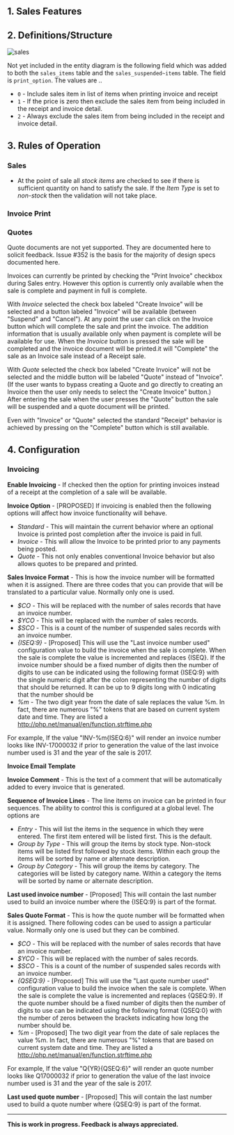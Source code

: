 ## 1. Sales Features


## 2. Definitions/Structure
![sales](https://github.com/jekkos/opensourcepos/blob/master/design/sales.png)

Not yet included in the entity diagram is the following field which was added to both the `sales_items` table and the `sales_suspended~items` table.  The field is `print_option`.  The values are ..
- `0` - Include sales item in list of items when printing invoice and receipt
- `1` - If the price is zero then exclude the sales item from being included in the receipt and invoice detail.
- `2` - Always exclude the sales item from being included in the receipt and invoice detail.


## 3. Rules of Operation

### Sales

- At the point of sale all *stock items* are checked to see if there is sufficient quantity on hand to satisfy the sale.  If the *Item Type* is set to *non-stock* then the validation will not take place.

### Invoice Print

### Quotes

Quote documents are not yet supported.  They are documented here to solicit feedback.  Issue #352 is the basis for the majority of design specs documented here.

Invoices can currently be printed by checking the "Print Invoice" checkbox during Sales entry.  However this option is currently only available when the sale is complete and payment in full is complete.


With *Invoice* selected the check box labeled "Create Invoice" will be selected and a button labeled "Invoice" will be available (between "Suspend" and "Cancel").  At any point the user can click on the Invoice button which will complete the sale and print the invoice.  The addition information that is usually available only when payment is complete will be available for use.  When the *Invoice* button is pressed the sale will be completed and the invoice document will be printed.it will "Complete" the sale as an Invoice sale instead of a Receipt sale.

With *Quote* selected the check box labeled "Create Invoice" will not be selected and the middle button will be labeled "Quote" instead of "Invoice".  (If the user wants to bypass creating a Quote and go directly to creating an Invoice then the user only needs to select the "Create Invoice" button.)  After entering the sale when the user presses the "Quote" button the sale will be suspended and a quote document will be printed.

Even with "Invoice" or "Quote" selected the standard "Receipt" behavior is achieved by pressing on the "Complete" button which is still available.
 
## 4. Configuration

### Invoicing

**Enable Invoicing** - If checked then the option for printing invoices instead of a receipt at the completion of a sale will be available.

**Invoice Option** - [PROPOSED] If invoicing is enabled then the following options will affect how invoice functionality will behave.
- *Standard* - This will maintain the current behavior where an optional Invoice is printed post completion after the invoice is paid in full.
- *Invoice* - This will allow the Invoice to be printed prior to any payments being posted.
- *Quote* - This not only enables conventional Invoice behavior but also allows quotes to be prepared and printed.

**Sales Invoice Format** - This is how the invoice number will be formatted when it is assigned.  There are three codes that you can provide that will be translated to a particular value.  Normally only one is used.
- *$CO* - This will be replaced with the number of sales records that have an invoice number.
- *$YCO* - This will be replaced with the number of sales records.
- *$SCO* - This is a count of the number of suspended sales records with an invoice number.
- *{ISEQ:9}* - [Proposed] This will use the "Last invoice number used" configuration value to build the invoice when the sale is complete.  When the sale is complete the value is incremented and replaces {ISEQ}.  If the invoice number should be a fixed number of digits then the number of digits to use can be indicated using the following format {ISEQ:9} with the single numeric digit after the colon representing the number of digits that should be returned.  It can be up to 9 digits long with 0 indicating that the number should be
- *%m* -  The two digit year from the date of sale replaces the value %m.  In fact, there are numerous "%" tokens that are based on current system date and time.  They are listed a http://php.net/manual/en/function.strftime.php

For example, If the value "INV-%m{ISEQ:6}" will render an invoice number looks like INV-17000032 if prior to generation the value of the last invoice number used is 31 and the year of the sale is 2017.

**Invoice Email Template**

**Invoice Comment** - This is the text of a comment that will be automatically added to every invoice that is generated.

**Sequence of Invoice Lines** - The line items on invoice can be printed in four sequences.  The ability to control this is configured at a global level.  The options are

- *Entry* - This will list the items in the sequence in which they were entered. The first item entered will be listed first.  This is the default.
- *Group by Type* - This will group the items by stock type.  Non-stock items will be listed first followed by stock items.  Within each group the items will be sorted by name or alternate description.
- *Group by Category* - This will group the items by category.  The categories will be listed by category name.  Within a category the items will be sorted by name or alternate description. 

**Last used invoice number** - [Proposed] This will contain the last number used to build an invoice number where the {ISEQ:9} is part of the format.

**Sales Quote Format** - This is how the quote number will be formatted when it is assigned.  There following codes can be used to assign a particular value.  Normally only one is used but they can be combined.
- *$CO* - This will be replaced with the number of sales records that have an invoice number.
- *$YCO* - This will be replaced with the number of sales records.
- *$SCO* - This is a count of the number of suspended sales records with an invoice number.
- *{QSEQ:9}* - [Proposed] This will use the "Last quote number used" configuration value to build the invoice when the sale is complete.  When the sale is complete the value is incremented and replaces {QSEQ:9}.  If the quote number should be a fixed number of digits then the number of digits to use can be indicated using the following format {QSEQ:0} with the number of zeros between the brackets indicating how long the number should be.
- *%m* - [Proposed] The two digit year from the date of sale replaces the value %m. In fact, there are numerous "%" tokens that are based on current system date and time.  They are listed a http://php.net/manual/en/function.strftime.php

For example, If the value "Q{YR}{QSEQ:6}" will render an quote number looks like Q17000032 if prior to generation the value of the last invoice number used is 31 and the year of the sale is 2017.

**Last used quote number** - [Proposed] This will contain the last number used to build a quote number where {QSEQ:9} is part of the format.

---

**This is work in progress.  Feedback is always appreciated.**